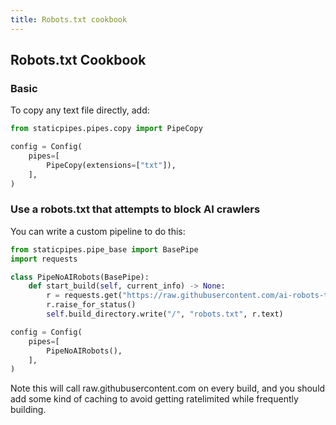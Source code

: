 ```yaml
---
title: Robots.txt cookbook
---
```



## Robots.txt Cookbook

### Basic

To copy any text file directly, add:

```python
from staticpipes.pipes.copy import PipeCopy

config = Config(
    pipes=[
        PipeCopy(extensions=["txt"]),
    ],
)
```

### Use a robots.txt that attempts to block AI crawlers

You can write a custom pipeline to do this:


```python
from staticpipes.pipe_base import BasePipe
import requests

class PipeNoAIRobots(BasePipe):
    def start_build(self, current_info) -> None:
        r = requests.get("https://raw.githubusercontent.com/ai-robots-txt/ai.robots.txt/refs/heads/main/robots.txt")
        r.raise_for_status()
        self.build_directory.write("/", "robots.txt", r.text)

config = Config(
    pipes=[
        PipeNoAIRobots(),
    ],
)
```

Note this will call raw.githubusercontent.com on every build, and you should add some kind of caching to avoid getting ratelimited while frequently building.

